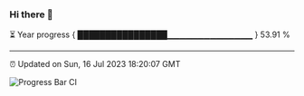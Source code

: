 ### Hi there 👋

⏳ Year progress { ████████████████▁▁▁▁▁▁▁▁▁▁▁▁▁▁ } 53.91 %

---

⏰ Updated on Sun, 16 Jul 2023 18:20:07 GMT

![Progress Bar CI](https://github.com/liununu/liununu/workflows/Progress%20Bar%20CI/badge.svg)
